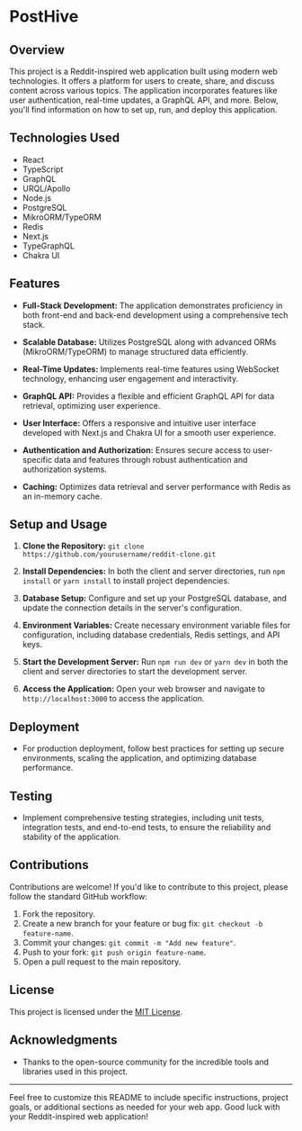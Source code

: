 # PostHive

## Overview

This project is a Reddit-inspired web application built using modern web technologies. It offers a platform for users to create, share, and discuss content across various topics. The application incorporates features like user authentication, real-time updates, a GraphQL API, and more. Below, you'll find information on how to set up, run, and deploy this application.

## Technologies Used

- React
- TypeScript
- GraphQL
- URQL/Apollo
- Node.js
- PostgreSQL
- MikroORM/TypeORM
- Redis
- Next.js
- TypeGraphQL
- Chakra UI

## Features

- **Full-Stack Development:** The application demonstrates proficiency in both front-end and back-end development using a comprehensive tech stack.

- **Scalable Database:** Utilizes PostgreSQL along with advanced ORMs (MikroORM/TypeORM) to manage structured data efficiently.

- **Real-Time Updates:** Implements real-time features using WebSocket technology, enhancing user engagement and interactivity.

- **GraphQL API:** Provides a flexible and efficient GraphQL API for data retrieval, optimizing user experience.

- **User Interface:** Offers a responsive and intuitive user interface developed with Next.js and Chakra UI for a smooth user experience.

- **Authentication and Authorization:** Ensures secure access to user-specific data and features through robust authentication and authorization systems.

- **Caching:** Optimizes data retrieval and server performance with Redis as an in-memory cache.

## Setup and Usage

1. **Clone the Repository:** `git clone https://github.com/yourusername/reddit-clone.git`

2. **Install Dependencies:** In both the client and server directories, run `npm install` or `yarn install` to install project dependencies.

3. **Database Setup:** Configure and set up your PostgreSQL database, and update the connection details in the server's configuration.

4. **Environment Variables:** Create necessary environment variable files for configuration, including database credentials, Redis settings, and API keys.

5. **Start the Development Server:** Run `npm run dev` or `yarn dev` in both the client and server directories to start the development server.

6. **Access the Application:** Open your web browser and navigate to `http://localhost:3000` to access the application.

## Deployment

- For production deployment, follow best practices for setting up secure environments, scaling the application, and optimizing database performance.

## Testing

- Implement comprehensive testing strategies, including unit tests, integration tests, and end-to-end tests, to ensure the reliability and stability of the application.

## Contributions

Contributions are welcome! If you'd like to contribute to this project, please follow the standard GitHub workflow:

1. Fork the repository.
2. Create a new branch for your feature or bug fix: `git checkout -b feature-name`.
3. Commit your changes: `git commit -m "Add new feature"`.
4. Push to your fork: `git push origin feature-name`.
5. Open a pull request to the main repository.

## License

This project is licensed under the [MIT License](LICENSE).

## Acknowledgments

- Thanks to the open-source community for the incredible tools and libraries used in this project.

---

Feel free to customize this README to include specific instructions, project goals, or additional sections as needed for your web app. Good luck with your Reddit-inspired web application!
